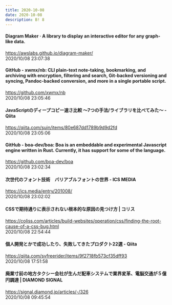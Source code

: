 ```yaml
---
title: 2020-10-08
date: 2020-10-08
description: B! 8
---
```


#### Diagram Maker · A library to display an interactive editor for any graph-like data.
https://awslabs.github.io/diagram-maker/<br>
2020/10/08 23:07:38<br>


#### GitHub - xwmx/nb: CLI plain-text note-taking, bookmarking, and archiving with encryption, filtering and search, Git-backed versioning and syncing, Pandoc-backed conversion, and more in a single portable script.
https://github.com/xwmx/nb<br>
2020/10/08 23:05:46<br>


#### JavaScriptのディープコピー速さ比較 〜7つの手法/ライブラリを比べてみた〜 - Qiita
https://qiita.com/suin/items/80e687dd1789b9d9d2fd<br>
2020/10/08 23:05:06<br>


#### GitHub - boa-dev/boa: Boa is an embeddable and experimental Javascript engine written in Rust. Currently, it has support for some of the language.
https://github.com/boa-dev/boa<br>
2020/10/08 23:02:34<br>


#### 次世代のフォント技術　バリアブルフォントの世界 - ICS MEDIA
https://ics.media/entry/201008/<br>
2020/10/08 23:02:02<br>


#### CSSで期待通りに表示されない根本的な原因の見つけ方 | コリス
https://coliss.com/articles/build-websites/operation/css/finding-the-root-cause-of-a-css-bug.html<br>
2020/10/08 22:54:44<br>


#### 個人開発とかで成功したり、失敗してきたプロダクト22選 - Qiita
https://qiita.com/svfreerider/items/9f2718fb573cf35dff93<br>
2020/10/08 17:51:58<br>


#### 廃業寸前の地方タクシー会社が生んだ配車システムで業界変革、電脳交通が５億円調達 | DIAMOND SIGNAL
https://signal.diamond.jp/articles/-/326<br>
2020/10/08 09:45:54<br>


